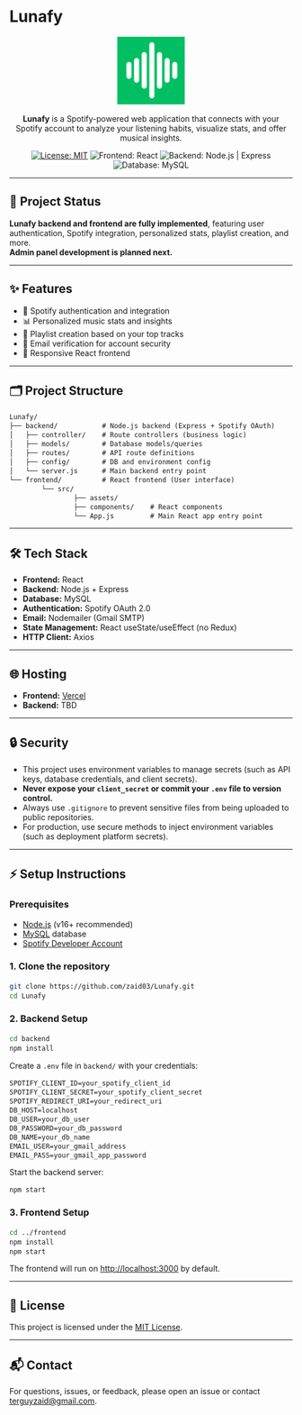 # Lunafy

<p align="center">
    <img src="frontend/src/assets/logo.png" alt="Lunafy Logo" width="120" />
</p>

<p align="center">
    <b>Lunafy</b> is a Spotify-powered web application that connects with your Spotify account to analyze your listening habits, visualize stats, and offer musical insights.
</p>

<p align="center">
    <a href="https://opensource.org/licenses/MIT"><img src="https://img.shields.io/badge/License-MIT-blue.svg" alt="License: MIT"></a>
    <img src="https://img.shields.io/badge/Frontend-React-blue" alt="Frontend: React">
    <img src="https://img.shields.io/badge/Backend-Node.js%20%7C%20Express-green" alt="Backend: Node.js | Express">
    <img src="https://img.shields.io/badge/Database-MySQL-orange" alt="Database: MySQL">
</p>

---

## 🚀 Project Status

**Lunafy backend and frontend are fully implemented**, featuring user authentication, Spotify integration, personalized stats, playlist creation, and more. <br>
<b>Admin panel development is planned next.</b>

---

## ✨ Features

- 🎵 Spotify authentication and integration
- 📊 Personalized music stats and insights
- 🎼 Playlist creation based on your top tracks
- 📧 Email verification for account security
- 📱 Responsive React frontend

---

## 🗂️ Project Structure

```
Lunafy/
├── backend/           # Node.js backend (Express + Spotify OAuth)
│   ├── controller/    # Route controllers (business logic)
│   ├── models/        # Database models/queries
│   ├── routes/        # API route definitions
│   ├── config/        # DB and environment config
│   └── server.js      # Main backend entry point
└── frontend/          # React frontend (User interface)
        └── src/
                ├── assets/
                ├── components/    # React components
                └── App.js         # Main React app entry point
```

---

## 🛠️ Tech Stack

- **Frontend:** React
- **Backend:** Node.js + Express
- **Database:** MySQL
- **Authentication:** Spotify OAuth 2.0
- **Email:** Nodemailer (Gmail SMTP)
- **State Management:** React useState/useEffect (no Redux)
- **HTTP Client:** Axios

---

## 🌐 Hosting

- **Frontend:** [Vercel](https://vercel.com/)
- **Backend:** TBD

---

## 🔒 Security

- This project uses environment variables to manage secrets (such as API keys, database credentials, and client secrets).
- **Never expose your `client_secret` or commit your `.env` file to version control.**
- Always use `.gitignore` to prevent sensitive files from being uploaded to public repositories.
- For production, use secure methods to inject environment variables (such as deployment platform secrets).

---

## ⚡ Setup Instructions

### Prerequisites

- [Node.js](https://nodejs.org/) (v16+ recommended)
- [MySQL](https://www.mysql.com/) database
- [Spotify Developer Account](https://developer.spotify.com/dashboard/)

### 1. Clone the repository

```bash
git clone https://github.com/zaid03/Lunafy.git
cd Lunafy
```

### 2. Backend Setup

```bash
cd backend
npm install
```

Create a `.env` file in `backend/` with your credentials:

```env
SPOTIFY_CLIENT_ID=your_spotify_client_id
SPOTIFY_CLIENT_SECRET=your_spotify_client_secret
SPOTIFY_REDIRECT_URI=your_redirect_uri
DB_HOST=localhost
DB_USER=your_db_user
DB_PASSWORD=your_db_password
DB_NAME=your_db_name
EMAIL_USER=your_gmail_address
EMAIL_PASS=your_gmail_app_password
```

Start the backend server:

```bash
npm start
```

### 3. Frontend Setup

```bash
cd ../frontend
npm install
npm start
```

The frontend will run on [http://localhost:3000](http://localhost:3000) by default.

---

## 📄 License

This project is licensed under the [MIT License](LICENSE).

---

## 📬 Contact

For questions, issues, or feedback, please open an issue or contact [terguyzaid@gmail.com](mailto:terguyzaid@gmail.com).

